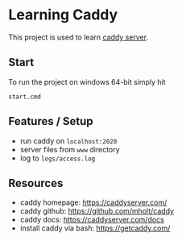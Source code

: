 # Learning Caddy

This project is used to learn [caddy server](https://caddyserver.com/).

## Start

To run the project on windows 64-bit simply hit
```
start.cmd
```

## Features / Setup

- run caddy on `localhost:2020`
- server files from `www` directory
- log to `logs/access.log` 

## Resources

- caddy homepage: https://caddyserver.com/
- caddy github: https://github.com/mholt/caddy
- caddy docs: https://caddyserver.com/docs
- install caddy via bash: https://getcaddy.com/